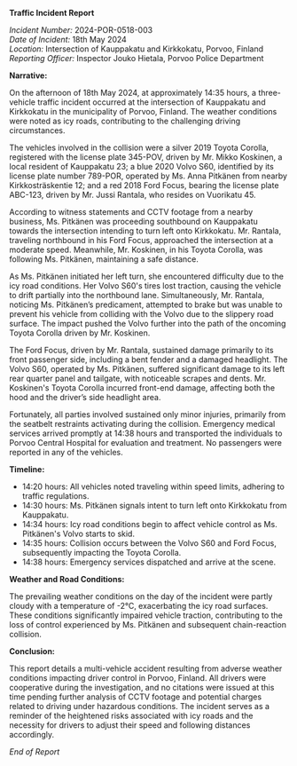 **Traffic Incident Report**

*Incident Number:* 2024-POR-0518-003  
*Date of Incident:* 18th May 2024  
*Location:* Intersection of Kauppakatu and Kirkkokatu, Porvoo, Finland  
*Reporting Officer:* Inspector Jouko Hietala, Porvoo Police Department  

**Narrative:**

On the afternoon of 18th May 2024, at approximately 14:35 hours, a three-vehicle traffic incident occurred at the intersection of Kauppakatu and Kirkkokatu in the municipality of Porvoo, Finland. The weather conditions were noted as icy roads, contributing to the challenging driving circumstances.

The vehicles involved in the collision were a silver 2019 Toyota Corolla, registered with the license plate 345-POV, driven by Mr. Mikko Koskinen, a local resident of Kauppakatu 23; a blue 2020 Volvo S60, identified by its license plate number 789-POR, operated by Ms. Anna Pitkänen from nearby Kirkkosträskentie 12; and a red 2018 Ford Focus, bearing the license plate ABC-123, driven by Mr. Jussi Rantala, who resides on Vuorikatu 45.

According to witness statements and CCTV footage from a nearby business, Ms. Pitkänen was proceeding southbound on Kauppakatu towards the intersection intending to turn left onto Kirkkokatu. Mr. Rantala, traveling northbound in his Ford Focus, approached the intersection at a moderate speed. Meanwhile, Mr. Koskinen, in his Toyota Corolla, was following Ms. Pitkänen, maintaining a safe distance.

As Ms. Pitkänen initiated her left turn, she encountered difficulty due to the icy road conditions. Her Volvo S60's tires lost traction, causing the vehicle to drift partially into the northbound lane. Simultaneously, Mr. Rantala, noticing Ms. Pitkänen’s predicament, attempted to brake but was unable to prevent his vehicle from colliding with the Volvo due to the slippery road surface. The impact pushed the Volvo further into the path of the oncoming Toyota Corolla driven by Mr. Koskinen.

The Ford Focus, driven by Mr. Rantala, sustained damage primarily to its front passenger side, including a bent fender and a damaged headlight. The Volvo S60, operated by Ms. Pitkänen, suffered significant damage to its left rear quarter panel and tailgate, with noticeable scrapes and dents. Mr. Koskinen's Toyota Corolla incurred front-end damage, affecting both the hood and the driver’s side headlight area.

Fortunately, all parties involved sustained only minor injuries, primarily from the seatbelt restraints activating during the collision. Emergency medical services arrived promptly at 14:38 hours and transported the individuals to Porvoo Central Hospital for evaluation and treatment. No passengers were reported in any of the vehicles.

**Timeline:**

- 14:20 hours: All vehicles noted traveling within speed limits, adhering to traffic regulations.
- 14:30 hours: Ms. Pitkänen signals intent to turn left onto Kirkkokatu from Kauppakatu.
- 14:34 hours: Icy road conditions begin to affect vehicle control as Ms. Pitkänen's Volvo starts to skid.
- 14:35 hours: Collision occurs between the Volvo S60 and Ford Focus, subsequently impacting the Toyota Corolla.
- 14:38 hours: Emergency services dispatched and arrive at the scene.

**Weather and Road Conditions:**

The prevailing weather conditions on the day of the incident were partly cloudy with a temperature of -2°C, exacerbating the icy road surfaces. These conditions significantly impaired vehicle traction, contributing to the loss of control experienced by Ms. Pitkänen and subsequent chain-reaction collision.

**Conclusion:**

This report details a multi-vehicle accident resulting from adverse weather conditions impacting driver control in Porvoo, Finland. All drivers were cooperative during the investigation, and no citations were issued at this time pending further analysis of CCTV footage and potential charges related to driving under hazardous conditions. The incident serves as a reminder of the heightened risks associated with icy roads and the necessity for drivers to adjust their speed and following distances accordingly.

*End of Report*